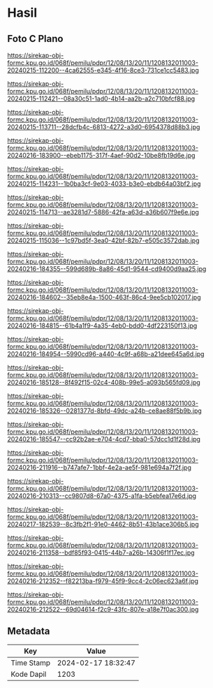# Hasil

## Foto C Plano

https://sirekap-obj-formc.kpu.go.id/068f/pemilu/pdpr/12/08/13/20/11/1208132011003-20240215-112200--4ca62555-e345-4f16-8ce3-731ce1cc5483.jpg

https://sirekap-obj-formc.kpu.go.id/068f/pemilu/pdpr/12/08/13/20/11/1208132011003-20240215-112421--08a30c51-1ad0-4b14-aa2b-a2c710bfcf88.jpg

https://sirekap-obj-formc.kpu.go.id/068f/pemilu/pdpr/12/08/13/20/11/1208132011003-20240215-113711--28dcfb4c-6813-4272-a3d0-6954378d88b3.jpg

https://sirekap-obj-formc.kpu.go.id/068f/pemilu/pdpr/12/08/13/20/11/1208132011003-20240216-183900--ebeb1175-317f-4aef-90d2-10be8fb19d6e.jpg

https://sirekap-obj-formc.kpu.go.id/068f/pemilu/pdpr/12/08/13/20/11/1208132011003-20240215-114231--1b0ba3cf-9e03-4033-b3e0-ebdb64a03bf2.jpg

https://sirekap-obj-formc.kpu.go.id/068f/pemilu/pdpr/12/08/13/20/11/1208132011003-20240215-114713--ae3281d7-5886-42fa-a63d-a36b607f9e6e.jpg

https://sirekap-obj-formc.kpu.go.id/068f/pemilu/pdpr/12/08/13/20/11/1208132011003-20240215-115036--1c97bd5f-3ea0-42bf-82b7-e505c3572dab.jpg

https://sirekap-obj-formc.kpu.go.id/068f/pemilu/pdpr/12/08/13/20/11/1208132011003-20240216-184355--599d689b-8a86-45d1-9544-cd9400d9aa25.jpg

https://sirekap-obj-formc.kpu.go.id/068f/pemilu/pdpr/12/08/13/20/11/1208132011003-20240216-184602--35eb8e4a-1500-463f-86c4-9ee5cb102017.jpg

https://sirekap-obj-formc.kpu.go.id/068f/pemilu/pdpr/12/08/13/20/11/1208132011003-20240216-184815--61b4a1f9-4a35-4eb0-bdd0-4df223150f13.jpg

https://sirekap-obj-formc.kpu.go.id/068f/pemilu/pdpr/12/08/13/20/11/1208132011003-20240216-184954--5990cd96-a440-4c9f-a68b-a21dee645a6d.jpg

https://sirekap-obj-formc.kpu.go.id/068f/pemilu/pdpr/12/08/13/20/11/1208132011003-20240216-185128--8f492f15-02c4-408b-99e5-a093b565fd09.jpg

https://sirekap-obj-formc.kpu.go.id/068f/pemilu/pdpr/12/08/13/20/11/1208132011003-20240216-185326--0281377d-8bfd-49dc-a24b-ce8ae88f5b9b.jpg

https://sirekap-obj-formc.kpu.go.id/068f/pemilu/pdpr/12/08/13/20/11/1208132011003-20240216-185547--cc92b2ae-e704-4cd7-bba0-57dcc1d1f28d.jpg

https://sirekap-obj-formc.kpu.go.id/068f/pemilu/pdpr/12/08/13/20/11/1208132011003-20240216-211916--b747afe7-1bbf-4e2a-ae5f-981e694a7f2f.jpg

https://sirekap-obj-formc.kpu.go.id/068f/pemilu/pdpr/12/08/13/20/11/1208132011003-20240216-210313--cc9807d8-67a0-4375-a1fa-b5ebfea17e6d.jpg

https://sirekap-obj-formc.kpu.go.id/068f/pemilu/pdpr/12/08/13/20/11/1208132011003-20240217-182539--8c3fb2f1-91e0-4462-8b51-43b1ace306b5.jpg

https://sirekap-obj-formc.kpu.go.id/068f/pemilu/pdpr/12/08/13/20/11/1208132011003-20240216-211358--bdf85f93-0415-44b7-a26b-14306f1f17ec.jpg

https://sirekap-obj-formc.kpu.go.id/068f/pemilu/pdpr/12/08/13/20/11/1208132011003-20240216-212352--f82213ba-f979-45f9-9cc4-2c06ec623a6f.jpg

https://sirekap-obj-formc.kpu.go.id/068f/pemilu/pdpr/12/08/13/20/11/1208132011003-20240216-212522--69d04614-f2c9-43fc-807e-a18e7f0ac300.jpg


## Metadata

| Key        | Value               |
| ---------- | ------------------- |
| Time Stamp | 2024-02-17 18:32:47 |
| Kode Dapil | 1203                |



